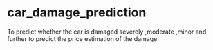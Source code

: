 # car_damage_prediction
To predict whether the car is damaged severely ,moderate ,minor and further to predict the price estimation of the damage.
